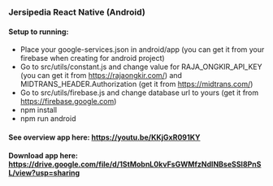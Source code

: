 ### Jersipedia React Native (Android)

#### Setup to running:

- Place your google-services.json in android/app (you can get it from your firebase when creating for android project)
- Go to src/utils/constant.js and change value for RAJA_ONGKIR_API_KEY (you can get it from https://rajaongkir.com/) and MIDTRANS_HEADER.Authorization (get it from https://midtrans.com/)
- Go to src/utils/firebase.js and change database url to yours (get it from https://firebase.google.com)
- npm install
- npm run android

#### See overview app here: https://youtu.be/KKjGxR091KY
#### Download app here: https://drive.google.com/file/d/1StMobnL0kvFsGWMfzNdlNBseSSl8PnSL/view?usp=sharing
